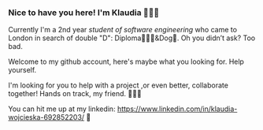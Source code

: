 ### Nice to have you here! I'm Klaudia 🧝🏻‍♀️

Currently I'm a 2nd year *student of software engineering* who came to London in search of double "D": Diploma👩🏼‍🎓&Dog🐶. Oh you didn’t ask? Too bad.

Welcome to my github account, here's maybe what you looking for. Help yourself.

I'm looking for you to help with a project ,or even better, collaborate together! Hands on track, my friend. 👩🏼‍💻

You can hit me up at my linkedin: https://www.linkedin.com/in/klaudia-wojcieska-692852203/ 📨



<!--
**claudmiine/claudmiine** is a ✨ _special_ ✨ repository because its `README.md` (this file) appears on your GitHub profile.

Here are some ideas to get you started:

- 🔭 I’m currently working on ...
- 🌱 I’m currently learning ...
- 👯 I’m looking to collaborate on ...
- 🤔 I’m looking for help with ...
- 💬 Ask me about ...
- 📫 How to reach me: ...
- 😄 Pronouns: ...
- ⚡ Fun fact: ...
-->

